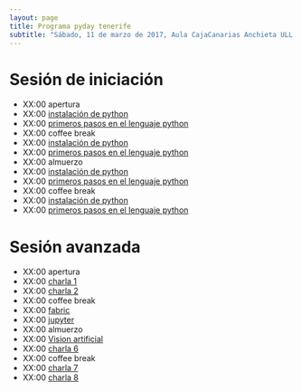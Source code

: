 ```yaml
---
layout: page
title: Programa pyday tenerife
subtitle: "Sábado, 11 de marzo de 2017, Aula CajaCanarias Anchieta ULL."
---
```


# Sesión de iniciación

- XX:00 apertura
- XX:00 [instalación de python](../ponencias/ejemplo)
- XX:00 [primeros pasos en el lenguaje python](../ponencias/ejemplo)
- XX:00 coffee break
- XX:00 [instalación de python](../ponencias/ejemplo)
- XX:00 [primeros pasos en el lenguaje python](../ponencias/ejemplo)
- XX:00 almuerzo
- XX:00 [instalación de python](../ponencias/ejemplo)
- XX:00 [primeros pasos en el lenguaje python](../ponencias/ejemplo)
- XX:00 coffee break
- XX:00 [instalación de python](../ponencias/ejemplo)
- XX:00 [primeros pasos en el lenguaje python](../ponencias/ejemplo)

# Sesión avanzada

- XX:00 apertura
- XX:00 [charla 1](../ponencias/ejemplo)
- XX:00 [charla 2](../ponencias/ejemplo)
- XX:00 coffee break
- XX:00 [fabric](../ponencias/fabric)
- XX:00 [jupyter](../ponencias/jupyter)
- XX:00 almuerzo
- XX:00 [Vision artificial](../ponencias/vision-artificial)
- XX:00 [charla 6](../ponencias/ejemplo)
- XX:00 coffee break
- XX:00 [charla 7](../ponencias/ejemplo)
- XX:00 [charla 8](../ponencias/ejemplo)
